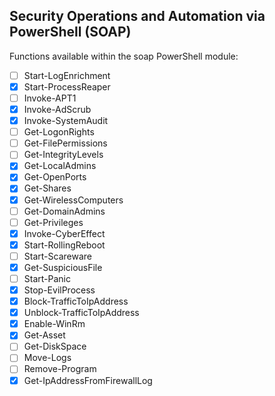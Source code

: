 ## Security Operations and Automation via PowerShell (SOAP)

Functions available within the soap PowerShell module:
- [ ] Start-LogEnrichment
- [x] Start-ProcessReaper
- [ ] Invoke-APT1 
- [x] Invoke-AdScrub
- [x] Invoke-SystemAudit
- [ ] Get-LogonRights
- [ ] Get-FilePermissions
- [ ] Get-IntegrityLevels 
- [x] Get-LocalAdmins
- [x] Get-OpenPorts
- [x] Get-Shares
- [x] Get-WirelessComputers
- [ ] Get-DomainAdmins
- [ ] Get-Privileges
- [x] Invoke-CyberEffect
- [x] Start-RollingReboot
- [ ] Start-Scareware
- [x] Get-SuspiciousFile 
- [ ] Start-Panic
- [x] Stop-EvilProcess
- [x] Block-TrafficToIpAddress
- [x] Unblock-TrafficToIpAddress
- [x] Enable-WinRm
- [x] Get-Asset
- [ ] Get-DiskSpace
- [ ] Move-Logs
- [ ] Remove-Program
- [x] Get-IpAddressFromFirewallLog  
